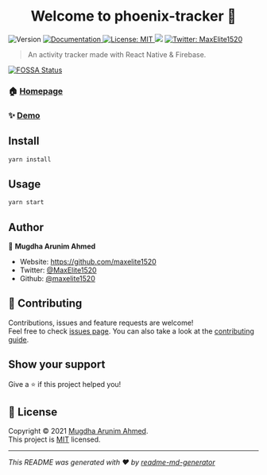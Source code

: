 <h1 align="center">Welcome to phoenix-tracker 👋</h1>
<p>
  <img alt="Version" src="httpss://img.shields.io/badge/version-1.0.0-blue.svg?cacheSeconds=2592000" />
  <a href="https://github.com/maxelite1520/phoenix-tracker#README.md" target="_blank">
    <img alt="Documentation" src="httpss://img.shields.io/badge/documentation-yes-brightgreen.svg" />
  </a>
  <a href="https://github.com/maxelite1520/phoenix-tracker/LICENSE" target="_blank">
    <img alt="License: MIT" src="httpss://img.shields.io/badge/License-MIT-yellow.svg" />
  </a>
<a href="https://app.fossa.com/projects/git%2Bgithub.com%2Fmaxelite1520%2Fphoenix-tracker?ref=badge_shield" alt="FOSSA Status"><img src="https://app.fossa.com/api/projects/git%2Bgithub.com%2Fmaxelite1520%2Fphoenix-tracker.svg?type=shield"/></a>
  <a href="httpss://twitter.com/MaxElite1520" target="_blank">
    <img alt="Twitter: MaxElite1520" src="httpss://img.shields.io/twitter/follow/MaxElite1520.svg?style=social" />
  </a>
</p>

> An activity tracker made with React Native & Firebase.


[![FOSSA Status](https://app.fossa.com/api/projects/git%2Bgithub.com%2Fmaxelite1520%2Fphoenix-tracker.svg?type=large)](https://app.fossa.com/projects/git%2Bgithub.com%2Fmaxelite1520%2Fphoenix-tracker?ref=badge_large)

### 🏠 [Homepage](https://github.com/maxelite1520/phoenix-tracker)

### ✨ [Demo](https://github.com/maxelite1520/phoenix-tracker)

## Install

```sh
yarn install
```

## Usage

```sh
yarn start
```

## Author

👤 **Mugdha Arunim Ahmed**

- Website: https://github.com/maxelite1520
- Twitter: [@MaxElite1520](httpss://twitter.com/MaxElite1520)
- Github: [@maxelite1520](httpss://github.com/maxelite1520)

## 🤝 Contributing

Contributions, issues and feature requests are welcome!<br />Feel free to check [issues page](https://github.com/maxelite1520/phoenix-tracker/issues). You can also take a look at the [contributing guide](https://github.com/maxelite1520/phoenix-tracker/CONTRIBUTING.md).

## Show your support

Give a ⭐️ if this project helped you!

## 📝 License

Copyright © 2021 [Mugdha Arunim Ahmed](httpss://github.com/maxelite1520).<br />
This project is [MIT](https://github.com/maxelite1520/phoenix-tracker/LICENSE) licensed.

---

_This README was generated with ❤️ by [readme-md-generator](httpss://github.com/kefranabg/readme-md-generator)_